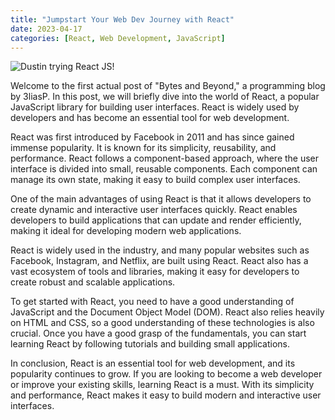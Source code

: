 ```yaml
---
title: "Jumpstart Your Web Dev Journey with React"
date: 2023-04-17
categories: [React, Web Development, JavaScript]
---
```


![Dustin trying React JS!](/personal-page/docs/assets/img/dustin-react-min.png "Dustin trying React JS!")

Welcome to the first actual post of "Bytes and Beyond," a programming blog by 3liasP. In this post, we will briefly dive into the world of React, a popular JavaScript library for building user interfaces. React is widely used by developers and has become an essential tool for web development.

React was first introduced by Facebook in 2011 and has since gained immense popularity. It is known for its simplicity, reusability, and performance. React follows a component-based approach, where the user interface is divided into small, reusable components. Each component can manage its own state, making it easy to build complex user interfaces.

One of the main advantages of using React is that it allows developers to create dynamic and interactive user interfaces quickly. React enables developers to build applications that can update and render efficiently, making it ideal for developing modern web applications.

React is widely used in the industry, and many popular websites such as Facebook, Instagram, and Netflix, are built using React. React also has a vast ecosystem of tools and libraries, making it easy for developers to create robust and scalable applications.

To get started with React, you need to have a good understanding of JavaScript and the Document Object Model (DOM). React also relies heavily on HTML and CSS, so a good understanding of these technologies is also crucial. Once you have a good grasp of the fundamentals, you can start learning React by following tutorials and building small applications.

In conclusion, React is an essential tool for web development, and its popularity continues to grow. If you are looking to become a web developer or improve your existing skills, learning React is a must. With its simplicity and performance, React makes it easy to build modern and interactive user interfaces.